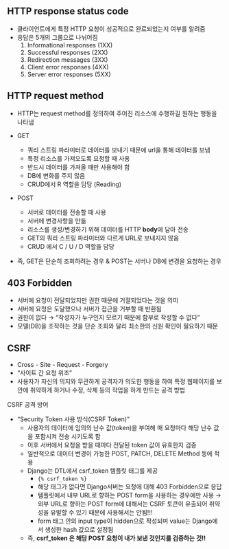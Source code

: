 ## **HTTP response status code**

- 클라이언트에게 특정 HTTP 요청이 성공적으로 완료되었는지 여부를 알려줌
- 응답은 5개의 그룹으로 나뉘어짐
    1. Informational responses (1XX)
    2. Successful responses (2XX)
    3. Redirection messages (3XX)
    4. Client error responses (4XX)
    5. Server error responses (5XX)


## **HTTP request method**

- HTTP는 request method를 정의하여 주어진 리소스에 수행하길 원하는 행동을 나타냄
- GET
    - 쿼리 스트링 파라미터로 데이터를 보내기 때문에 url을 통해 데이터를 보냄
    - 특정 리소스를 가져오도록 요청할 때 사용
    - 반드시 데이터를 가져올 때만 사용해야 함
    - DB에 변화를 주지 않음
    - CRUD에서 R 역할을 담당 (Reading)
    
- POST
    - 서버로 데이터를 전송할 때 사용
    - 서버에 변경사항을 만듦
    - 리소스를 생성/변경하기 위해 데이터를 HTTP **body**에 담아 전송
    - GET의 쿼리 스트링 파라미터와 다르게 URL로 보내지지 않음
    - CRUD 에서 C / U / D 역할을 담당
- 즉, GET은 단순히 조회하려는 경우 & POST는 서버나 DB에 변경을 요청하는 경우


## **403 Forbidden**

- 서버에 요청이 전달되었지만 권한 때문에 거절되었다는 것을 의미
- 서버에 요청은 도달했으나 서버가 접근을 거부할 때 반환됨
- 권한이 없다 → “작성자가 누구인지 모르기 때문에 함부로 작성할 수 없다”
- 모델(DB)을 조작하는 것을 단순 조회와 달리 최소한의 신원 확인이 필요하기 때문


## CSRF

- Cross - Site - Request - Forgery
- “사이트 간 요청 위조”
- 사용자가 자신의 의지와 무관하게 공격자가 의도한 행동을 하여 특정 웹페이지를 보안에 취약하게 하거나 수정, 삭제 등의 작업을 하게 만드는 공격 방법

CSRF 공격 방어

- “Security Token 사용 방식(CSRF Token)”
    - 사용자의 데이터에 임의의 난수 값(token)을 부여해 매 요청마다 해당 난수 값을 포함시켜 전송 시키도록 함
    - 이후 서버에서 요청을 받을 때마다 전달된 token 값이 유효한지 검증
    - 일반적으로 데이터 변경이 가능한 POST, PATCH, DELETE Method 등에 적용
    - Django는 DTL에서 csrf_token 템플릿 태그를 제공
        - `{% csrf_token %}`
        - 해당 태그가 없다면 Django서버는 요청에 대해 403 Forbidden으로 응답
        - 템플릿에서 내부 URL로 향하는 POST form을 사용하는 경우에만 사용
            → 외부 URL로 향하는 POST form에 대해서는 CSRF 토큰이 유출되어 취약성을 유발할 수 있기 때문에 사용해서는 안됨!!!
        - form 태그 안의 input type이 hidden으로 작성되며 value는 Django에서 생성한 hash 값으로 설정됨
    - 즉, **csrf_token 은 해당 POST 요청이 내가 보낸 것인지를 검증하는 것!!**